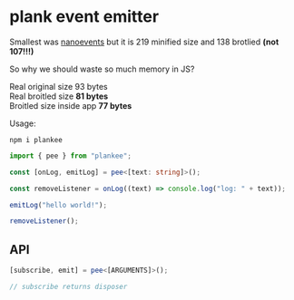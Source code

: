 # plank event emitter

Smallest was [nanoevents](https://github.com/ai/nanoevents) but it is 219 minified size and 138 brotlied **(not 107!!!)**

So why we should waste so much memory in JS?

Real original size 93 bytes  
Real broitled size **81 bytes**  
Broitled size inside app **77 bytes**

Usage:

```
npm i plankee
```

```ts
import { pee } from "plankee";

const [onLog, emitLog] = pee<[text: string]>();

const removeListener = onLog((text) => console.log("log: " + text));

emitLog("hello world!");

removeListener();
```

## API

```ts
[subscribe, emit] = pee<[ARGUMENTS]>();

// subscribe returns disposer
```
